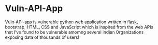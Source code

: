 # Vuln-API-App

Vuln-API-app is vulnerable python web application written in flask, bootstrap, HTML, CSS and JavaScript which is inspired from the web APIs that I've found to be vulnerable amomng several Indian Organizations exposing data of thousands of users!
